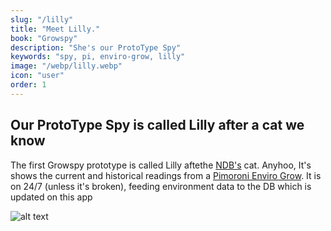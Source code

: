 ```yaml
---
slug: "/lilly"
title: "Meet Lilly."
book: "Growspy"
description: "She's our ProtoType Spy"
keywords: "spy, pi, enviro-grow, lilly"
image: "/webp/lilly.webp"
icon: "user"
order: 1
---
```

## Our ProtoType Spy is called Lilly after a cat we know

The first Growspy prototype is called Lilly aftethe [NDB's](https://ncpapp.eu) cat. Anyhoo, It's shows the current and historical readings from a [Pimoroni Enviro Grow](/pimoroni). It is on 24/7 (unless it's broken), feeding environment data to the DB which is updated on this app

![alt text](/jpg/cat.jpg "Growspy ProtoType Spy")